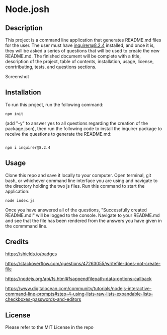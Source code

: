 # Node.josh

## Description 

This project is a command line application that generates README.md files for the user. The user must have inquirer@8.2.4 installed, and once it is, they will be asked a series of questions that will be used to create the new README.md. The finished document will be complete with a title, description of the project, table of contents, installation, usage, license, conrtributing, tests, and questions sections. 

Screenshot

## Installation

To run this project, run the following command:

```
npm init 
```

(add "-y" to answer yes to all questions regarding the creation of the package.json), then run the following code to install the inquirer package to receive the questions to generate the README.md:

```

npm i inquirer@8.2.4
```

## Usage

Clone this repo and save it locally to your computer. Open terminal, git bash, or whichever command line interface you are using and navigate to the directory holding the two js files. Run this command to start the application:

```
node index.js
```

Once you have answered all of the questions, "Successfully created README.md!" will be logged to the console. Navigate to your README.md and see that the file has been rendered from the answers you have given in the commmand line. 

## Credits

https://shields.io/badges

https://stackoverflow.com/questions/47263055/writefile-does-not-create-file

https://nodejs.org/api/fs.html#fsappendfilepath-data-options-callback

https://www.digitalocean.com/community/tutorials/nodejs-interactive-command-line-prompts#step-4-using-lists-raw-lists-expandable-lists-checkboxes-passwords-and-editors

## License

Please refer to the MIT License in the repo